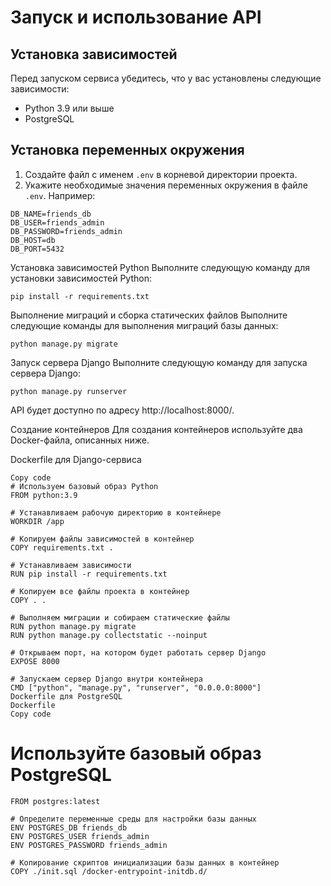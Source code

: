 Запуск и использование API
===========================

Установка зависимостей
----------------------

Перед запуском сервиса убедитесь, что у вас установлены следующие зависимости:

- Python 3.9 или выше
- PostgreSQL

Установка переменных окружения
------------------------------

1. Создайте файл с именем `.env` в корневой директории проекта.
2. Укажите необходимые значения переменных окружения в файле `.env`. Например:

```plaintext
DB_NAME=friends_db
DB_USER=friends_admin
DB_PASSWORD=friends_admin
DB_HOST=db
DB_PORT=5432
```
Установка зависимостей Python
Выполните следующую команду для установки зависимостей Python:

```
pip install -r requirements.txt
```
Выполнение миграций и сборка статических файлов
Выполните следующие команды для выполнения миграций базы данных:

```
python manage.py migrate
```

Запуск сервера Django
Выполните следующую команду для запуска сервера Django:

```
python manage.py runserver
```
API будет доступно по адресу http://localhost:8000/.

Создание контейнеров
Для создания контейнеров используйте два Docker-файла, описанных ниже.

Dockerfile для Django-сервиса

```
Copy code
# Используем базовый образ Python
FROM python:3.9

# Устанавливаем рабочую директорию в контейнере
WORKDIR /app

# Копируем файлы зависимостей в контейнер
COPY requirements.txt .

# Устанавливаем зависимости
RUN pip install -r requirements.txt

# Копируем все файлы проекта в контейнер
COPY . .

# Выполняем миграции и собираем статические файлы
RUN python manage.py migrate
RUN python manage.py collectstatic --noinput

# Открываем порт, на котором будет работать сервер Django
EXPOSE 8000

# Запускаем сервер Django внутри контейнера
CMD ["python", "manage.py", "runserver", "0.0.0.0:8000"]
Dockerfile для PostgreSQL
Dockerfile
Copy code
```
# Используйте базовый образ PostgreSQL
```
FROM postgres:latest

# Определите переменные среды для настройки базы данных
ENV POSTGRES_DB friends_db
ENV POSTGRES_USER friends_admin
ENV POSTGRES_PASSWORD friends_admin

# Копирование скриптов инициализации базы данных в контейнер
COPY ./init.sql /docker-entrypoint-initdb.d/
```
